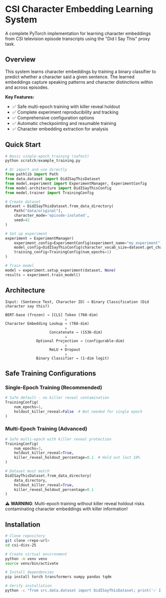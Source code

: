 # CSI Character Embedding Learning System

A complete PyTorch implementation for learning character embeddings from CSI television episode transcripts using the "Did I Say This" proxy task.

## Overview

This system learns character embeddings by training a binary classifier to predict whether a character said a given sentence. The learned embeddings capture speaking patterns and character distinctions within and across episodes.

**Key Features:**
- ✅ Safe multi-epoch training with killer reveal holdout
- ✅ Complete experiment reproducibility and tracking  
- ✅ Comprehensive configuration options
- ✅ Automatic checkpointing and resumable training
- ✅ Character embedding extraction for analysis

## Quick Start

```python
# Basic single-epoch training (safest)
python scratch/example_training.py

# Or import and use directly
from pathlib import Path
from data.dataset import DidISayThisDataset
from model.experiment import ExperimentManager, ExperimentConfig
from model.architecture import DidISayThisConfig  
from model.trainer import TrainingConfig

# Create dataset
dataset = DidISayThisDataset.from_data_directory(
    Path("data/original"),
    character_mode='episode-isolated',
    seed=42
)

# Set up experiment
experiment = ExperimentManager(
    experiment_config=ExperimentConfig(experiment_name="my_experiment"),
    model_config=DidISayThisConfig(character_vocab_size=dataset.get_character_vocabulary_size()),
    training_config=TrainingConfig(num_epochs=1)
)

# Train model
model = experiment.setup_experiment(dataset, None)
results = experiment.train_model()
```

## Architecture

```
Input: (Sentence Text, Character ID) → Binary Classification (Did character say this?)

BERT-base (frozen) → [CLS] Token (768-dim)
                           ↓
Character Embedding Lookup → (768-dim)
                           ↓
                    Concatenate → (1536-dim)
                           ↓
              Optional Projection → (configurable-dim)
                           ↓ 
                    ReLU + Dropout
                           ↓
              Binary Classifier → (1-dim logit)
```

## Safe Training Configurations

### Single-Epoch Training (Recommended)
```python
# Safe default - no killer reveal contamination
TrainingConfig(
    num_epochs=1,
    holdout_killer_reveal=False  # Not needed for single epoch
)
```

### Multi-Epoch Training (Advanced)
```python
# Safe multi-epoch with killer reveal protection
TrainingConfig(
    num_epochs=3,
    holdout_killer_reveal=True,
    killer_reveal_holdout_percentage=0.1  # Hold out last 10%
)

# Dataset must match
DidISayThisDataset.from_data_directory(
    data_directory,
    holdout_killer_reveal=True,
    killer_reveal_holdout_percentage=0.1
)
```

⚠️ **WARNING**: Multi-epoch training without killer reveal holdout risks contaminating character embeddings with killer information!

## Installation

```bash
# Clone repository
git clone <repo-url>
cd csi-diss-25

# Create virtual environment  
python -m venv venv
source venv/bin/activate

# Install dependencies
pip install torch transformers numpy pandas tqdm

# Verify installation
python -c "from src.data.dataset import DidISayThisDataset; print('✅ Installation successful!')"
```